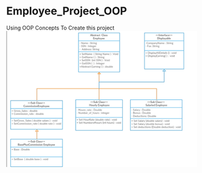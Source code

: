 # Employee_Project_OOP
Using OOP Concepts To Create this project
<img src="https://github.com/Ahmed-M-G/Employee_Project_OOP/blob/main/Classes.png?raw=true">
